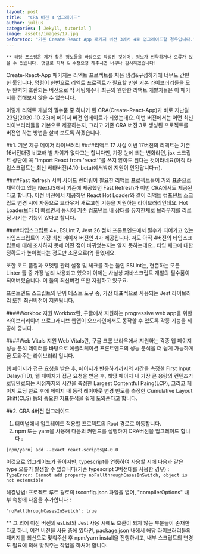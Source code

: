 ```yaml
---
layout: post
title:  "CRA 버전 4 업그레이드"
author: julius
categories: [ Jekyll, tutorial ]
image: assets/images/17.jpg
beforetoc: "기존 Create React App 패키지 버전 3에서 4로 업그레이드할 경우입니다."
---
```


`** 해당 포스팅은 제가 찾은 정보들을 바탕으로 작성된 것이며, 정보가 빈약하거나 오류가 있을 수 있습니다.
댓글로 지적 & 수정요청 해주시면 너무나 감사하겠습니다!`

Create-React-App 패키지는 리엑트 프로젝트를 처음 생성&구성하기에 너무도 간편한 툴입니다.
명령어 한번으로 리엑트 프로젝트가 필요할 만한 기본 라이브러리들을 모두 완벽히 호환되는 버전으로 딱 세팅해주니
최근의 웬만한 리액트 개발자들은 이 패키지를 접해보지 않을 수 없습니다.

이렇게 리액트 개발의 필수품 중 하나가 된 CRA(Create-React-App)가
바로 지난달 23일(2020-10-23)에 메이저 버전 업데이트가 되었는데요.
이번 버전에서는 어떤 최신 라이브러리들을 기본으로 제공하는지,
그리고 기존 CRA 버전 3로 생성된 프로젝트를 버전업 하는 방법을 살펴 보도록 하겠습니다. 

##1. 기본 제공 메이저 라이브러리
####리액트 17
사실 이번 17버전의 리액트는 기존 16버전대랑 비교해 별 차이가 없다고는 합니다만,
가장 눈에 띄는 변화라면, jsx 스크립트 상단에 꼭 "import React from 'react'"를 쓰지 않아도 된다는 것이라네요(아직 타입스크립트는 최신 베타버전(4.10-beta)에서밖에 지원이 안된답니다ㅠ).

####Fast Refresh
서버 사이드 렌더링이 필요한 리액트 프로젝트들이 거의 표준으로 채택하고 있는 NextJS에서 기존에 제공했던
Fast Refresh가 이번 CRA에서도 제공된다고 합니다. 이전 버전에서 제공하던 React Hot Loader와 같이
리액트 컴포넌트 스크립트 변경 시에 자동으로 브라우저 새로고침 기능을 지원하는 라이브러리인데요.
Hot Loader보다 더 빠르면서 동시에 기존 컴포넌트 내 상태를 유지한채로 브라우저를 리로딩 시키는 기능이 있다고 합니다.

####타입스크립트 4+, ESLint 7, Jest 26
점차 프론트엔드에서 필수가 되어가고 있는 타입스크립트의 가장 최신 메이저 버전인 4가 제공됩니다.
저도 아직 4버전의 타입스크립트에 대해 조사하지 못해 어떤 점이 바뀌었는지는 알지 못하는데요.. 타입 체크에 대한 정확도가 높아졌다는 정도만 소문으로(?) 들었네요.

또한 코드 품질과 포멧팅 관리 설정 및 체크를 하는 툴인 ESLint는, 현존하는 모든 Linter 툴 중
가장 널리 사용되고 있으며 이제는 사실상 자바스크립트 개발의 필수품이 되어버렸습니다.
이 툴의 최신버전 또한 지원하고 있구요.

프론트엔드 스크립트의 단위 테스트 도구 중, 가장 대표적으로 사용되는 Jest 라이브러리 또한 최신버전이 지원됩니다.

####Workbox 지원
Workbox란, 구글에서 지원하는 progressive web app을 위한 라이브러리이며
프로그래시브 웹앱이 오프라인에서도 동작할 수 있도록 각종 기능을 제공해 줍니다.

####Web Vitals 지원
Web Vitals란, 구글 크롬 브라우에서 지원하는 각종 웹 페이지 성능 분석 데이터를 바탕으로
에플리케이션 프론트엔드의 성능 분석을 더 쉽게 가능하게끔 도와주는 라이브러리 입니다.

웹 페이지가 접근 요청을 받은 후, 페이지가 반응하기까지의 시간을 측정한 First Input Delay(FID),
웹 페이지가 접근 요청을 받은 후, 해당 페이지 내 가장 큰 용량의 컨텐츠가 로딩완료되는 시점까지의 시간을 측정한 Largest Contentful Paing(LCP),
그리고 페이지 로딩 완료 후에 페이지 내 동적 레이아웃 변경 빈도를 측정한 Cumulative Layout Shift(CLS) 등의
중요한 지표분석을 쉽게 도와준다고 합니다.

##2. CRA 4버전 업그레이드
1. 터미널에서 업그레이드 적용할 프로젝트의 Root 경로로 이동합니다.
1. npm 또는 yarn을 사용해 다음의 커맨드를 실행하여 CRA버전을 업그레이드 합니다 :
```
[npm/yarn] add --exact react-scripts@4.0.0
```
이것으로 업그레이드가 끝이지만, typescript를 연동하여 사용할 시에 다음과 같은 type 오류가 발생할 수 있습니다(기존 typescript 3버전대를 사용한 경우) :
`TypeError: Cannot add property noFallthroughCasesInSwitch, object is not extensible`

해결방법: 프로젝트 루트 경로의 tsconfig.json 파일을 열어, "compilerOptions" 내부 속성에 다음을 추가합니다 :
```
"noFallthroughCasesInSwitch": true
```

** 그 외에 이전 버전의 esList와 Jest 사용 시에도 호환이 되지 않는 부분들이 존재한다고 하니,
이전 버전을 사용 중에 있다면, package.json 내에서 해당 라이브러리들의 패키지를 최신으로 맞춰주신 후
npm/yarn install을 진행하시고, 내부 스크립트의 변경도 필요에 의해 맞춰주는 작업을 하셔야 합니다.
